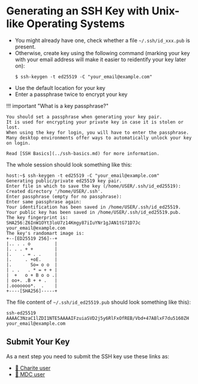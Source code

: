 # Generating an SSH Key with Unix-like Operating Systems

- You might already have one, check whether a file `~/.ssh/id_xxx.pub` is present.
- Otherwise, create key using the following command (marking your key with your email address will make it easier to reidentify your key later on):
  ```shell
  $ ssh-keygen -t ed25519 -C "your_email@example.com"
  ```
- Use the default location for your key
- Enter a passphrase twice to encrypt your key

!!! important "What is a key passphrase?"

    You should set a passphrase when generating your key pair.
    It is used for encrypting your private key in case it is stolen or lost.
    When using the key for login, you will have to enter the passphrase.
    Many desktop environments offer ways to automatically unlock your key on login.

    Read [SSH Basics](../ssh-basics.md) for more information.

The whole session should look something like this:

```shell
host:~$ ssh-keygen -t ed25519 -C "your_email@example.com"
Generating public/private ed25519 key pair.
Enter file in which to save the key (/home/USER/.ssh/id_ed25519): 
Created directory '/home/USER/.ssh'.
Enter passphrase (empty for no passphrase):
Enter same passphrase again: 
Your identification has been saved in /home/USER/.ssh/id_ed25519.
Your public key has been saved in /home/USER/.ssh/id_ed25519.pub.
The key fingerprint is:
SHA256:Z6InW1OYt3loU7z14Kmgy87iIuYNr1gJAN1tG71D7Jc your_email@example.com
The key's randomart image is:
+--[ED25519 256]--+
|.. . . o         |
|. . . + +        |
|.    . = . .     |
|.     . +oE.     |
|.       So= o o  |
| . .   . * = + + |
|  +   o + B o o .|
| oo+. .B + + .   |
|.ooooooo*.  .    |
+----[SHA256]-----+
```

The file content of `~/.ssh/id_ed25519.pub` should look something like this):

```
ssh-ed25519 AAAAC3NzaC1lZDI1NTE5AAAAIFzuiaSVD2j5y6RlFxOfREB/Vbd+47ABlxF7du5160ZH your_email@example.com
```

## Submit Your Key

As a next step you need to submit the SSH key use these links as:


- [:hospital: Charite user](../submit-key/charite.md)
- [:microscope: MDC user](../submit-key/mdc.md)
